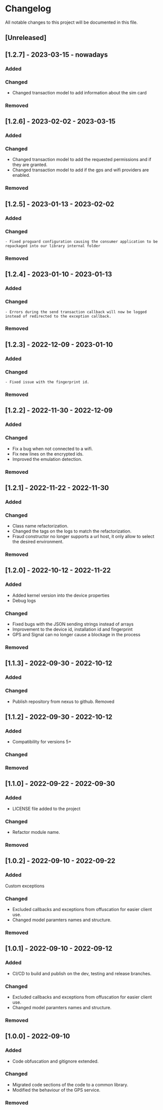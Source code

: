 # Changelog
All notable changes to this project will be documented in this file.

## [Unreleased]

## [1.2.7] - 2023-03-15 - nowadays
### Added 
### Changed 
  - Changed transaction model to add information about the sim card
### Removed 

## [1.2.6] - 2023-02-02 - 2023-03-15
### Added 
### Changed 
  - Changed transaction model to add the requested permissions and if they are granted.
  - Changed transaction model to add if the gps and wifi providers are enabled.
### Removed 

## [1.2.5] - 2023-01-13 - 2023-02-02
### Added 
### Changed 
    - Fixed proguard configuration causing the consumer application to be repackaged into our library internal folder
### Removed 

## [1.2.4] - 2023-01-10 - 2023-01-13
### Added 
### Changed 
    - Errors during the send transaction callback will now be logged instead of redirected to the exception callback.
### Removed 

## [1.2.3] - 2022-12-09 - 2023-01-10
### Added 
### Changed 
    - Fixed issue with the fingerprint id.
### Removed 

## [1.2.2] - 2022-11-30 - 2022-12-09
### Added 
### Changed 
  - Fix a bug when not connected to a wifi.
  - Fix new lines on the encrypted ids.
  - Improved the emulation detection.
### Removed 
## [1.2.1] - 2022-11-22 - 2022-11-30
### Added 
### Changed 
  - Class name refactorization.
  - Changed the tags on the logs to match the refactorization.
  - Fraud constructor no longer supports a url host, it only allow to select the desired environment.
### Removed 


## [1.2.0] - 2022-10-12 - 2022-11-22
### Added 
 - Added kernel version into the device properties
 - Debug logs
### Changed 
 - Fixed bugs with the JSON sending strings instead of arrays
 - Improvement to the device id, installation id and fingerprint
 - GPS and Signal can no longer cause a blockage in the process
### Removed 
## [1.1.3] - 2022-09-30 - 2022-10-12
### Added 
### Changed 
 - Publish repository from nexus to github.
Removed 

## [1.1.2] - 2022-09-30 - 2022-10-12
### Added 
 - Compatibility for versions 5+
### Changed 
### Removed 

## [1.1.0] - 2022-09-22 - 2022-09-30
### Added 
 - LICENSE file added to the project
### Changed 
 - Refactor module name.
### Removed 

## [1.0.2] - 2022-09-10 - 2022-09-22
### Added 
Custom exceptions
### Changed 
 - Excluded callbacks and exceptions from offuscation for easier client use.
 - Changed model paramters names and structure.
### Removed 

## [1.0.1] - 2022-09-10 - 2022-09-12
### Added 
 - CI/CD to build and publish on the dev, testing and release branches.
### Changed 
 - Excluded callbacks and exceptions from offuscation for easier client use.
 - Changed model paramters names and structure.
### Removed 

## [1.0.0] - 2022-09-10
### Added 
 - Code obfuscation and gitignore extended.
### Changed 
 - Migrated code sections of the code to a common library.
 - Modified the behaviour of the GPS service.
### Removed 
